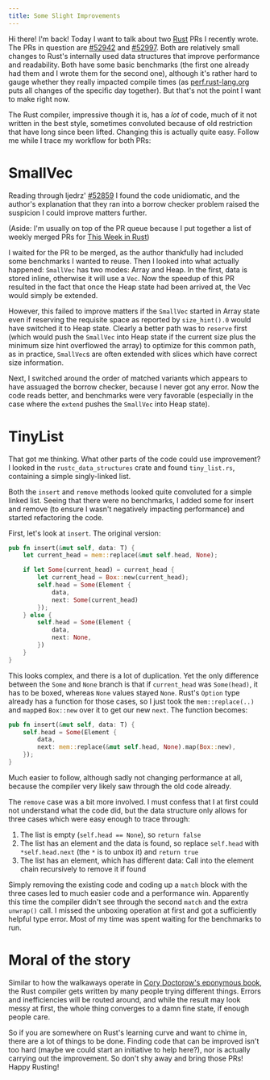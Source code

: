 ```yaml
---
title: Some Slight Improvements
---
```


Hi there! I'm back! Today I want to talk about two [Rust] PRs I recently wrote.
The PRs in question are [#52942] and [#52997]. Both are relatively small
changes to Rust's internally used data structures that improve performance and
readability. Both have some basic benchmarks (the first one already had them
and I wrote them for the second one), although it's rather hard to gauge
whether they really impacted compile times (as [perf.rust-lang.org] puts all
changes of the specific day together). But that's not the point I want to make
right now.

The Rust compiler, impressive though it is, has a *lot* of code, much of it
not written in the best style, sometimes convoluted because of old restriction
that have long since been lifted. Changing this is actually quite easy. Follow
me while I trace my workflow for both PRs:

# SmallVec

Reading through ljedrz' [#52859] I found the code unidiomatic, and the author's
explanation that they ran into a borrow checker problem raised the suspicion I
could improve matters further.

(Aside: I'm usually on top of the PR queue because I put together a list of
weekly merged PRs for [This Week in Rust])

I waited for the PR to be merged, as the author thankfully had included some
benchmarks I wanted to reuse. Then I looked into what actually happened:
`SmallVec` has two modes: Array and Heap. In the first, data is stored inline,
otherwise it will use a `Vec`. Now the speedup of this PR resulted in the fact
that once the Heap state had been arrived at, the Vec would simply be extended.

However, this failed to improve matters if the `SmallVec` started in Array
state even if reserving the requisite space as reported by `size_hint().0`
would have switched it to Heap state. Clearly a better path was to `reserve`
first (which would push the `SmallVec` into Heap state if the current size plus
the minimum size hint overflowed the array) to optimize for this common path,
as in practice, `SmallVec`s are often extended with slices which have correct
size information.

Next, I switched around the order of matched variants which appears to have
assuaged the borrow checker, because I never got any error. Now the code reads
better, and benchmarks were very favorable (especially in the case where the
`extend` pushes the `SmallVec` into Heap state).

# TinyList

That got me thinking. What other parts of the code could use improvement? I
looked in the `rustc_data_structures` crate and found `tiny_list.rs`,
containing a simple singly-linked list.

Both the `insert` and `remove` methods looked quite convoluted for a simple
linked list. Seeing that there were no benchmarks, I added some for insert and
remove (to ensure I wasn't negatively impacting performance) and started
refactoring the code.

First, let's look at `insert`. The original version:

```rust
pub fn insert(&mut self, data: T) {
    let current_head = mem::replace(&mut self.head, None);

    if let Some(current_head) = current_head {
        let current_head = Box::new(current_head);
        self.head = Some(Element {
            data,
            next: Some(current_head)
        });
    } else {
        self.head = Some(Element {
            data,
            next: None,
        })
    }
}
```

This looks complex, and there is a lot of duplication. Yet the only difference
between the `Some` and `None` branch is that if `current_head` was
`Some(head)`, it has to be boxed, whereas `None` values stayed `None`. Rust's
`Option` type already has a function for those cases, so I just took the
`mem::replace(..)` and `map`ped `Box::new` over it to get our new `next`. The
function becomes:

```rust
pub fn insert(&mut self, data: T) {
    self.head = Some(Element {
        data,
        next: mem::replace(&mut self.head, None).map(Box::new),
    });
}
```

Much easier to follow, although sadly not changing performance at all, because
the compiler very likely saw through the old code already.

The `remove` case was a bit more involved. I must confess that I at first could
not understand what the code did, but the data structure only allows for three
cases which were easy enough to trace through:

1. The list is empty (`self.head == None`), so `return false`
2. The list has an element and the data is found, so replace `self.head` with
   `*self.head.next` (the `*` is to unbox it) and `return true`
3. The list has an element, which has different data: Call into the element
   chain recursively to remove it if found

Simply removing the existing code and coding up a `match` block with the three
cases led to much easier code and a performance win. Apparently this time the
compiler didn't see through the second `match` and the extra `unwrap()` call. I
missed the unboxing operation at first and got a sufficiently helpful type
error. Most of my time was spent waiting for the benchmarks to run.

# Moral of the story

Similar to how the walkaways operate in [Cory Doctorow's eponymous book], the
Rust compiler gets written by many people trying different things. Errors and
inefficiencies will be routed around, and while the result may look messy at
first, the whole thing converges to a damn fine state, if enough people care.

So if you are somewhere on Rust's learning curve and want to chime in, there
are a lot of things to be done. Finding code that can be improved isn't too
hard (maybe we could start an initiative to help here?), nor is actually
carrying out the improvement. So don't shy away and bring those PRs! Happy
Rusting!

[Rust]: https://www.rust-lang.org "The Rust Programming Language"
[This Week in Rust]: https://this-week-in-rust.org
[#52859]: https://github.com/rust-lang/rust/pull/52859
[#52942]: https://github.com/rust-lang/rust/pull/52942
[#52997]: https://github.com/rust-lang/rust/pull/52997
[perf.rust-lang.org]: https://perf.rust-lang.org
[Cory Doctorow's eponymous book]: https://craphound.com/walkaway/
